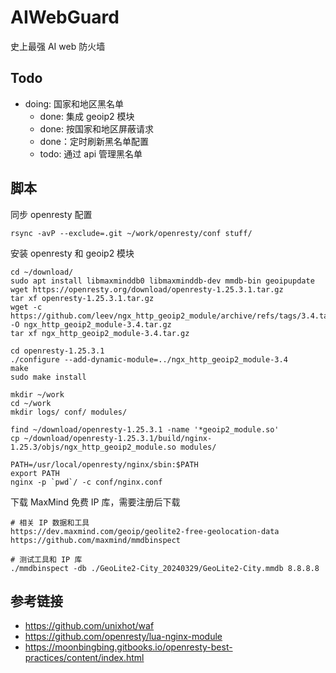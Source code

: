 # AIWebGuard

史上最强 AI web 防火墙

## Todo

- doing: 国家和地区黑名单
    - done: 集成 geoip2 模块
    - done: 按国家和地区屏蔽请求
    - done：定时刷新黑名单配置
    - todo: 通过 api 管理黑名单

## 脚本

同步 openresty 配置

    rsync -avP --exclude=.git ~/work/openresty/conf stuff/

安装 openresty 和 geoip2 模块

    cd ~/download/
    sudo apt install libmaxminddb0 libmaxminddb-dev mmdb-bin geoipupdate
    wget https://openresty.org/download/openresty-1.25.3.1.tar.gz
    tar xf openresty-1.25.3.1.tar.gz
    wget -c https://github.com/leev/ngx_http_geoip2_module/archive/refs/tags/3.4.tar.gz -O ngx_http_geoip2_module-3.4.tar.gz
    tar xf ngx_http_geoip2_module-3.4.tar.gz

    cd openresty-1.25.3.1
    ./configure --add-dynamic-module=../ngx_http_geoip2_module-3.4
    make
    sudo make install

    mkdir ~/work
    cd ~/work
    mkdir logs/ conf/ modules/

    find ~/download/openresty-1.25.3.1 -name '*geoip2_module.so'
    cp ~/download/openresty-1.25.3.1/build/nginx-1.25.3/objs/ngx_http_geoip2_module.so modules/

    PATH=/usr/local/openresty/nginx/sbin:$PATH
    export PATH
    nginx -p `pwd`/ -c conf/nginx.conf

下载 MaxMind 免费 IP 库，需要注册后下载

    # 相关 IP 数据和工具
    https://dev.maxmind.com/geoip/geolite2-free-geolocation-data
    https://github.com/maxmind/mmdbinspect

    # 测试工具和 IP 库
    ./mmdbinspect -db ./GeoLite2-City_20240329/GeoLite2-City.mmdb 8.8.8.8

## 参考链接

- https://github.com/unixhot/waf
- https://github.com/openresty/lua-nginx-module
- https://moonbingbing.gitbooks.io/openresty-best-practices/content/index.html
